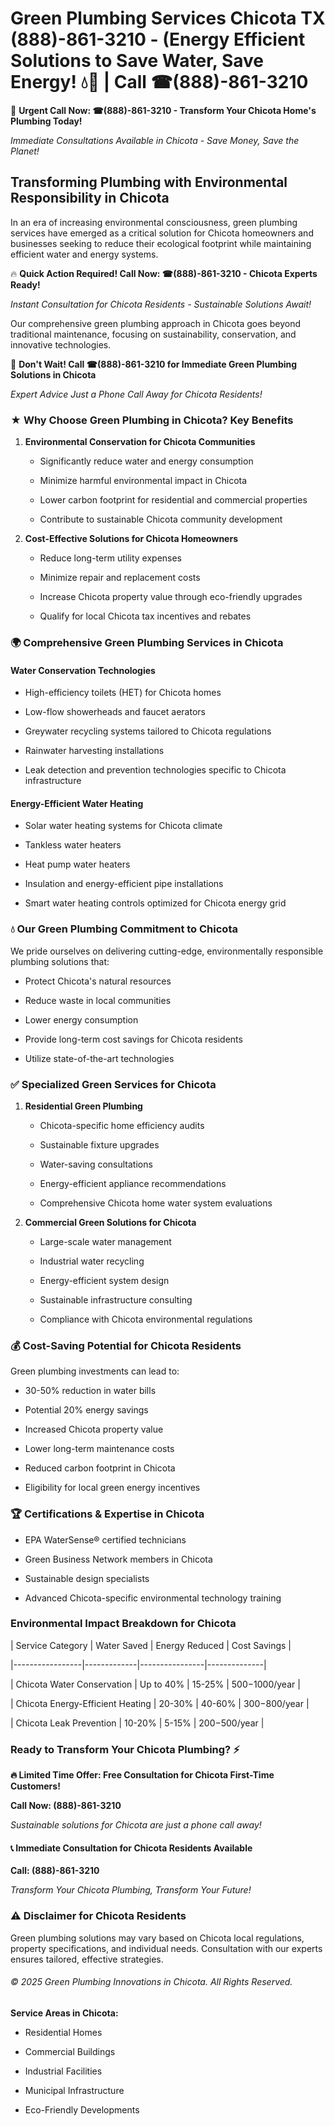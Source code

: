 # Green Plumbing Services Chicota TX (888)-861-3210 - (Energy Efficient Solutions to Save Water, Save Energy! 💧🌿 | Call ☎(888)-861-3210

🚨 **Urgent Call Now: ☎(888)-861-3210 - Transform Your Chicota Home's Plumbing Today!**
*Immediate Consultations Available in Chicota - Save Money, Save the Planet!*

## Transforming Plumbing with Environmental Responsibility in Chicota

In an era of increasing environmental consciousness, green plumbing services have emerged as a critical solution for Chicota homeowners and businesses seeking to reduce their ecological footprint while maintaining efficient water and energy systems. 

🔥 **Quick Action Required! Call Now: ☎(888)-861-3210 - Chicota Experts Ready!**
*Instant Consultation for Chicota Residents - Sustainable Solutions Await!*

Our comprehensive green plumbing approach in Chicota goes beyond traditional maintenance, focusing on sustainability, conservation, and innovative technologies.

🚨 **Don't Wait! Call ☎(888)-861-3210 for Immediate Green Plumbing Solutions in Chicota**
*Expert Advice Just a Phone Call Away for Chicota Residents!*

### ★ Why Choose Green Plumbing in Chicota? Key Benefits

1. **Environmental Conservation for Chicota Communities** 
   - Significantly reduce water and energy consumption
   - Minimize harmful environmental impact in Chicota
   - Lower carbon footprint for residential and commercial properties
   - Contribute to sustainable Chicota community development

2. **Cost-Effective Solutions for Chicota Homeowners** 
   - Reduce long-term utility expenses
   - Minimize repair and replacement costs
   - Increase Chicota property value through eco-friendly upgrades
   - Qualify for local Chicota tax incentives and rebates

### 🌍 Comprehensive Green Plumbing Services in Chicota

#### Water Conservation Technologies
- High-efficiency toilets (HET) for Chicota homes
- Low-flow showerheads and faucet aerators
- Greywater recycling systems tailored to Chicota regulations
- Rainwater harvesting installations
- Leak detection and prevention technologies specific to Chicota infrastructure

#### Energy-Efficient Water Heating
- Solar water heating systems for Chicota climate
- Tankless water heaters
- Heat pump water heaters
- Insulation and energy-efficient pipe installations
- Smart water heating controls optimized for Chicota energy grid

### 💧 Our Green Plumbing Commitment to Chicota

We pride ourselves on delivering cutting-edge, environmentally responsible plumbing solutions that:
- Protect Chicota's natural resources
- Reduce waste in local communities
- Lower energy consumption
- Provide long-term cost savings for Chicota residents
- Utilize state-of-the-art technologies

### ✅ Specialized Green Services for Chicota

1. **Residential Green Plumbing**
   - Chicota-specific home efficiency audits
   - Sustainable fixture upgrades
   - Water-saving consultations
   - Energy-efficient appliance recommendations
   - Comprehensive Chicota home water system evaluations

2. **Commercial Green Solutions for Chicota**
   - Large-scale water management
   - Industrial water recycling
   - Energy-efficient system design
   - Sustainable infrastructure consulting
   - Compliance with Chicota environmental regulations

### 💰 Cost-Saving Potential for Chicota Residents

Green plumbing investments can lead to:
- 30-50% reduction in water bills
- Potential 20% energy savings
- Increased Chicota property value
- Lower long-term maintenance costs
- Reduced carbon footprint in Chicota
- Eligibility for local green energy incentives

### 🏆 Certifications & Expertise in Chicota

- EPA WaterSense® certified technicians
- Green Business Network members in Chicota
- Sustainable design specialists
- Advanced Chicota-specific environmental technology training

### Environmental Impact Breakdown for Chicota

| Service Category | Water Saved | Energy Reduced | Cost Savings |
|-----------------|-------------|----------------|--------------|
| Chicota Water Conservation | Up to 40% | 15-25% | $500-$1000/year |
| Chicota Energy-Efficient Heating | 20-30% | 40-60% | $300-$800/year |
| Chicota Leak Prevention | 10-20% | 5-15% | $200-$500/year |

### Ready to Transform Your Chicota Plumbing? ⚡

**🔥 Limited Time Offer: Free Consultation for Chicota First-Time Customers!**

**Call Now: (888)-861-3210**
*Sustainable solutions for Chicota are just a phone call away!*

#### 📞 Immediate Consultation for Chicota Residents Available

**Call: (888)-861-3210**
*Transform Your Chicota Plumbing, Transform Your Future!*

### ⚠️ Disclaimer for Chicota Residents

Green plumbing solutions may vary based on Chicota local regulations, property specifications, and individual needs. Consultation with our experts ensures tailored, effective strategies.

###### © 2025 Green Plumbing Innovations in Chicota. All Rights Reserved.

**Service Areas in Chicota:** 
- Residential Homes
- Commercial Buildings
- Industrial Facilities
- Municipal Infrastructure
- Eco-Friendly Developments